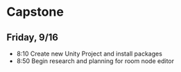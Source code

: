 # Capstone

## Friday, 9/16

*  8:10 Create new Unity Project and install packages
*  8:50 Begin research and planning for room node editor
